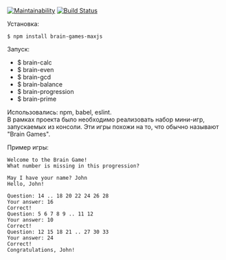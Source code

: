 [![Maintainability](https://api.codeclimate.com/v1/badges/59790a79de8c9b61d410/maintainability)](https://codeclimate.com/github/maximjs/project-lvl1-s160/maintainability)
[![Build Status](https://travis-ci.org/maximjs/project-lvl1-s160.svg?branch=master)](https://travis-ci.org/maximjs/project-lvl1-s160)

Установка:
```
$ npm install brain-games-maxjs
```

Запуск:
* $ brain-calc
* $ brain-even
* $ brain-gcd
* $ brain-balance
* $ brain-progression
* $ brain-prime

Использовались: npm, babel, eslint.  
В рамках проекта было необходимо реализовать набор мини-игр, запускаемых из консоли. Эти игры похожи на то, что обычно называют "Brain Games".

Пример игры:

```
Welcome to the Brain Game!
What number is missing in this progression?

May I have your name? John
Hello, John!

Question: 14 .. 18 20 22 24 26 28
Your answer: 16
Correct!
Question: 5 6 7 8 9 .. 11 12
Your answer: 10
Correct!
Question: 12 15 18 21 .. 27 30 33
Your answer: 24
Correct!
Congratulations, John!
```
